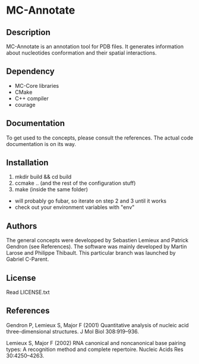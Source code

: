 # MC-Annotate

**Description**
-----------
MC-Annotate is an annotation tool for PDB files. 
It generates information about nucleotides conformation and their spatial interactions.


**Dependency**
--------------
- MC-Core libraries
- CMake
- C++ compiler
- courage

**Documentation**
-----------------
To get used to the concepts, please consult the references.
The actual code documentation is on its way.

**Installation**
----------------
1. mkdir build && cd build
2. ccmake .. (and the rest of the configuration stuff)
3. make (inside the same folder)
- will probably go fubar, so iterate on step 2 and 3 until it works
- check out your environment variables with "env"

**Authors**
---------------
The general concepts were developped by Sebastien Lemieux and Patrick Gendron (see References).
The software was mainly developed by Martin Larose and Philippe Thibault.
This particular branch was launched by Gabriel C-Parent.

**License**
-----------
Read LICENSE.txt

**References**
--------------
Gendron P, Lemieux S, Major F (2001) Quantitative analysis of nucleic acid three-dimensional structures. J Mol Biol 308:919–936.

Lemieux S, Major F (2002) RNA canonical and noncanonical base pairing types: A recognition method and complete repertoire. Nucleic Acids Res 30:4250–4263.



